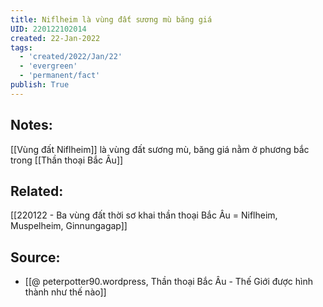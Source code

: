 ```yaml
---
title: Niflheim là vùng đất sương mù băng giá
UID: 220122102014
created: 22-Jan-2022
tags:
  - 'created/2022/Jan/22'
  - 'evergreen'
  - 'permanent/fact'
publish: True
---
```

## Notes:
[[Vùng đất Niflheim]] là vùng đất sương mù, băng giá nằm ở phương bắc trong [[Thần thoại Bắc Âu]]

## Related:
[[220122 - Ba vùng đất thời sơ khai thần thoại Bắc Âu = Niflheim, Muspelheim, Ginnungagap]]

## Source:
- [[@ peterpotter90.wordpress, Thần thoại Bắc Âu - Thế Giới được hình thành như thế nào]]


